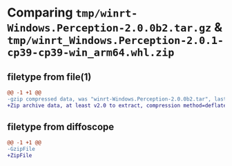 # Comparing `tmp/winrt-Windows.Perception-2.0.0b2.tar.gz` & `tmp/winrt_Windows.Perception-2.0.1-cp39-cp39-win_arm64.whl.zip`

## filetype from file(1)

```diff
@@ -1 +1 @@
-gzip compressed data, was "winrt-Windows.Perception-2.0.0b2.tar", last modified: Sat Dec  2 18:24:24 2023, max compression
+Zip archive data, at least v2.0 to extract, compression method=deflate
```

## filetype from diffoscope

```diff
@@ -1 +1 @@
-GzipFile
+ZipFile
```

